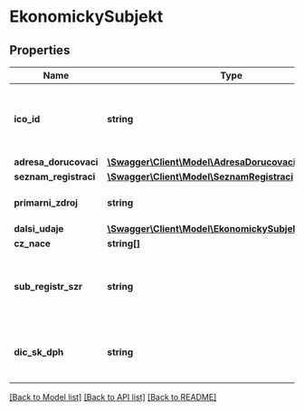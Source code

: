 # EkonomickySubjekt

## Properties
Name | Type | Description | Notes
------------ | ------------- | ------------- | -------------
**ico_id** | **string** | Ičo ekonomického subjektu, pokud je ičo přidělené. Id ekonomického subjektu, pokud je ičo nepřidělené. | [optional] 
**adresa_dorucovaci** | [**\Swagger\Client\Model\AdresaDorucovaci**](AdresaDorucovaci.md) |  | [optional] 
**seznam_registraci** | [**\Swagger\Client\Model\SeznamRegistraci**](SeznamRegistraci.md) |  | [optional] 
**primarni_zdroj** | **string** | Identifikace primárního zdroje dat. | [optional] 
**dalsi_udaje** | [**\Swagger\Client\Model\EkonomickySubjektDalsiUdaje[]**](EkonomickySubjektDalsiUdaje.md) |  | [optional] 
**cz_nace** | **string[]** |  | [optional] 
**sub_registr_szr** | **string** | Indeftifikátor sub-registru zdroje SZR - kód (ciselnikKod: SubRegistrSzr, zdroj:com) | [optional] 
**dic_sk_dph** | **string** | Daňové identifikační číslo skupiny plátce DPH ve formátu CZNNNNNNNNNN | [optional] 

[[Back to Model list]](../../README.md#documentation-for-models) [[Back to API list]](../../README.md#documentation-for-api-endpoints) [[Back to README]](../../README.md)

